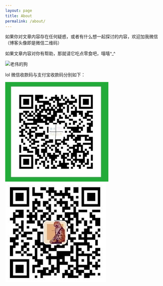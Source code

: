 ```yaml
---
layout: page
title: About
permalink: /about/
---
```


如果你对文章内容存在任何疑惑，或者有什么想一起探讨的内容，欢迎加我微信（博客头像即是微信二维码）

如果文章内容对你有帮助，那就请它吃点零食吧，嘻嘻^_^

![老伟的狗](http://qiniu.zengtianyi.top/githubpage/dog_long1.png)

lol 微信收款码与支付宝收款码分别如下：

![微信](/assets/pic/about/wxPay.jpg)![支付宝](/assets/pic/about/aliPay.jpg)
